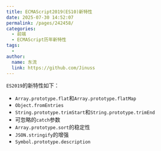 ```yaml
---
title: ECMAScript2019(ES10)新特性
date: 2025-07-30 14:52:07
permalink: /pages/242458/
categories:
  - 前端
  - ECMAScript历年新特性
tags:
  - 
author: 
  name: 东流
  link: https://github.com/Jinuss
---
```


`ES2019`的新特性如下：

- `Array.prototype.flat`和`Array.prototype.flatMap`
- `Object.fromEntries`
- `String.prototype.trimStart`和`String.prototype.trimEnd`
- 可忽略的`catch`参数
- `Array.prototype.sort`的稳定性
- `JSON.stringify`的增强
- `Symbol.prototype.description`